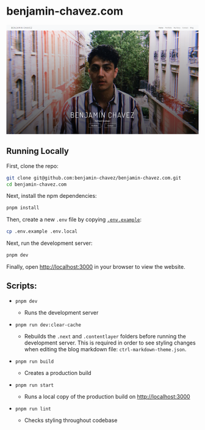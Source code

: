 # benjamin-chavez.com

<p align="center">
  <img src=".github/benjamin-chavez.com-preview.png" alt="benjamin-chavez.com application screenshot">
</p>


## Running Locally

First, clone the repo:
```bash
git clone git@github.com:benjamin-chavez/benjamin-chavez.com.git
cd benjamin-chavez.com
```

Next, install the npm dependencies:
```bash
pnpm install
```

Then, create a new `.env` file by copying [`.env.example`](.env.example):
```bash
cp .env.example .env.local
```

Next, run the development server:
```bash
pnpm dev
```

Finally, open [http://localhost:3000](http://localhost:3000) in your browser to view the website.


## Scripts:
- `pnpm dev`
  - Runs the development server

- `pnpm run dev:clear-cache`
  - Rebuilds the `.next` and `.contentlayer` folders before running the development server. This is required in order to see styling changes when editing the blog markdown file: `ctrl-markdown-theme.json`.

- `pnpm run build`
  - Creates a production build

- `pnpm run start`
  - Runs a local copy of the production build on [http://localhost:3000](http://localhost:3000)
- `pnpm run lint`
  - Checks styling throughout codebase
